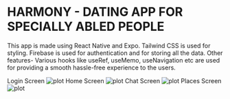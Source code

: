 # HARMONY - DATING APP FOR SPECIALLY ABLED PEOPLE

This app is  made using React Native and Expo. 
Tailwind CSS is used for styling. 
Firebase is used for authentication and for storing all the data.
Other features- Various hooks like useRef, useMemo, useNavigation etc are used for providing a smooth hassle-free experience to the users.  

Login Screen ![plot](./login.jpg)
Home Screen ![plot](./home.jpg)
Chat Screen ![plot](./chat.jpg)
Places Screen ![plot](./places.jpg)